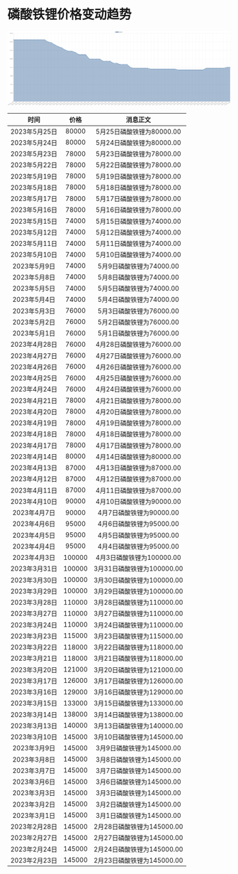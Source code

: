 # 磷酸铁锂价格变动趋势 



![lithiumIronPhosphate-磷酸铁锂](../../img/lithiumIronPhosphate.png)



| 时间 | 价格 | 消息正文 |
|:--:|:--:|:--:|
|2023年5月25日|80000|5月25日磷酸铁锂为80000.00|
|2023年5月24日|80000|5月24日磷酸铁锂为80000.00|
|2023年5月23日|78000|5月23日磷酸铁锂为78000.00|
|2023年5月22日|78000|5月22日磷酸铁锂为78000.00|
|2023年5月19日|78000|5月19日磷酸铁锂为78000.00|
|2023年5月18日|78000|5月18日磷酸铁锂为78000.00|
|2023年5月17日|78000|5月17日磷酸铁锂为78000.00|
|2023年5月16日|78000|5月16日磷酸铁锂为78000.00|
|2023年5月15日|74000|5月15日磷酸铁锂为74000.00|
|2023年5月12日|74000|5月12日磷酸铁锂为74000.00|
|2023年5月11日|74000|5月11日磷酸铁锂为74000.00|
|2023年5月10日|74000|5月10日磷酸铁锂为74000.00|
|2023年5月9日|74000|5月9日磷酸铁锂为74000.00|
|2023年5月8日|74000|5月8日磷酸铁锂为74000.00|
|2023年5月5日|74000|5月5日磷酸铁锂为74000.00|
|2023年5月4日|74000|5月4日磷酸铁锂为74000.00|
|2023年5月3日|76000|5月3日磷酸铁锂为76000.00|
|2023年5月2日|76000|5月2日磷酸铁锂为76000.00|
|2023年5月1日|76000|5月1日磷酸铁锂为76000.00|
|2023年4月28日|76000|4月28日磷酸铁锂为76000.00|
|2023年4月27日|76000|4月27日磷酸铁锂为76000.00|
|2023年4月26日|76000|4月26日磷酸铁锂为76000.00|
|2023年4月25日|76000|4月25日磷酸铁锂为76000.00|
|2023年4月24日|76000|4月24日磷酸铁锂为76000.00|
|2023年4月21日|78000|4月21日磷酸铁锂为78000.00|
|2023年4月20日|78000|4月20日磷酸铁锂为78000.00|
|2023年4月19日|78000|4月19日磷酸铁锂为78000.00|
|2023年4月18日|78000|4月18日磷酸铁锂为78000.00|
|2023年4月17日|78000|4月17日磷酸铁锂为78000.00|
|2023年4月14日|80000|4月14日磷酸铁锂为80000.00|
|2023年4月13日|87000|4月13日磷酸铁锂为87000.00|
|2023年4月12日|87000|4月12日磷酸铁锂为87000.00|
|2023年4月11日|87000|4月11日磷酸铁锂为87000.00|
|2023年4月10日|90000|4月10日磷酸铁锂为90000.00|
|2023年4月7日|90000|4月7日磷酸铁锂为90000.00|
|2023年4月6日|95000|4月6日磷酸铁锂为95000.00|
|2023年4月5日|95000|4月5日磷酸铁锂为95000.00|
|2023年4月4日|95000|4月4日磷酸铁锂为95000.00|
|2023年4月3日|100000|4月3日磷酸铁锂为100000.00|
|2023年3月31日|100000|3月31日磷酸铁锂为100000.00|
|2023年3月30日|100000|3月30日磷酸铁锂为100000.00|
|2023年3月29日|100000|3月29日磷酸铁锂为100000.00|
|2023年3月28日|110000|3月28日磷酸铁锂为110000.00|
|2023年3月27日|110000|3月27日磷酸铁锂为110000.00|
|2023年3月24日|110000|3月24日磷酸铁锂为110000.00|
|2023年3月23日|115000|3月23日磷酸铁锂为115000.00|
|2023年3月22日|118000|3月22日磷酸铁锂为118000.00|
|2023年3月21日|118000|3月21日磷酸铁锂为118000.00|
|2023年3月20日|121000|3月20日磷酸铁锂为121000.00|
|2023年3月17日|126000|3月17日磷酸铁锂为126000.00|
|2023年3月16日|129000|3月16日磷酸铁锂为129000.00|
|2023年3月15日|133000|3月15日磷酸铁锂为133000.00|
|2023年3月14日|138000|3月14日磷酸铁锂为138000.00|
|2023年3月13日|140000|3月13日磷酸铁锂为140000.00|
|2023年3月10日|145000|3月10日磷酸铁锂为145000.00|
|2023年3月9日|145000|3月9日磷酸铁锂为145000.00|
|2023年3月8日|145000|3月8日磷酸铁锂为145000.00|
|2023年3月7日|145000|3月7日磷酸铁锂为145000.00|
|2023年3月6日|145000|3月6日磷酸铁锂为145000.00|
|2023年3月3日|145000|3月3日磷酸铁锂为145000.00|
|2023年3月2日|145000|3月2日磷酸铁锂为145000.00|
|2023年3月1日|145000|3月1日磷酸铁锂为145000.00|
|2023年2月28日|145000|2月28日磷酸铁锂为145000.00|
|2023年2月27日|145000|2月27日磷酸铁锂为145000.00|
|2023年2月24日|145000|2月24日磷酸铁锂为145000.00|
|2023年2月23日|145000|2月23日磷酸铁锂为145000.00|